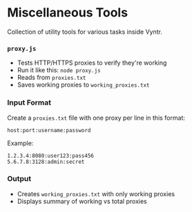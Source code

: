 # Miscellaneous Tools

Collection of utility tools for various tasks inside Vyntr.

### `proxy.js`
- Tests HTTP/HTTPS proxies to verify they're working
- Run it like this: `node proxy.js`
- Reads from `proxies.txt`
- Saves working proxies to `working_proxies.txt`

### Input Format
Create a `proxies.txt` file with one proxy per line in this format:
```
host:port:username:password
```

Example:
```
1.2.3.4:8080:user123:pass456
5.6.7.8:3128:admin:secret
```

### Output
- Creates `working_proxies.txt` with only working proxies
- Displays summary of working vs total proxies
